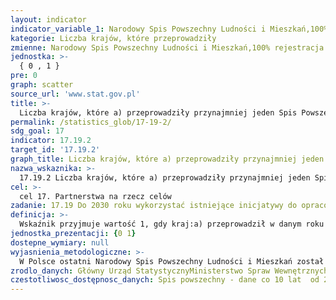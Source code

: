 ```yaml
---
layout: indicator
indicator_variable_1: Narodowy Spis Powszechny Ludności i Mieszkań,100% rejestracja urodzin,100% rejestracja zgonów
kategorie: Liczba krajów, które przeprowadziły
zmienne: Narodowy Spis Powszechny Ludności i Mieszkań,100% rejestracja urodzin,100% rejestracja zgonów
jednostka: >-
  { 0 , 1 }
pre: 0
graph: scatter
source_url: 'www.stat.gov.pl'
title: >-
  Liczba krajów, które a) przeprowadziły przynajmniej jeden Spis Powszechny Ludności w ciągu ostatnich dziesięciu lat, i b) osiągnęły 100% rejestrację narodzin i 80% rejestrację zgonów
permalink: /statistics_glob/17-19-2/
sdg_goal: 17
indicator: 17.19.2
target_id: '17.19.2'
graph_title: Liczba krajów, które a) przeprowadziły przynajmniej jeden Spis Powszechny Ludności w ciągu ostatnich dziesięciu lat, i b) osiągnęły 100% rejestrację narodzin i 80% rejestrację zgonów
nazwa_wskaznika: >-
  17.19.2 Liczba krajów, które a) przeprowadziły przynajmniej jeden Spis Powszechny Ludności w ciągu ostatnich dziesięciu lat, i b) osiągnęły 100% rejestrację narodzin i 80% rejestrację zgonów
cel: >-
  cel 17. Partnerstwa na rzecz celów
zadanie: 17.19 Do 2030 roku wykorzystać istniejące inicjatywy do opracowania wskaźników pomiaru postępu w zakresie zrównoważonego rozwoju, które będą uzupełnieniem dla produktu krajowego brutto oraz wspierać budowę potencjału statystycznego w krajach rozwijających się
definicja: >-
  Wskaźnik przyjmuje wartość 1, gdy kraj:a) przeprowadził w danym roku Spis Powszechny Ludnościb) osiągnął 100 procentową rejestrację narodzin i 80 procentową rejestrację śmierci.
jednostka_prezentacji: {0 1}
dostepne_wymiary: null
wyjasnienia_metodologiczne: >-
  W Polsce ostatni Narodowy Spis Powszechny Ludności i Mieszkań został przeprowadzony w 2011 r. Podstawą prawną przeprowadzenia spisu była Ustawa z dn. 4 marca 2010 r. o narodowym spisie powszechnym ludnści i mieszkań w 2011 r. (Dz. U. z 26 marca 2010 r. nr 47, poz. 277) wraz z aktami wykonawczymi do ustawy oraz Rozporządzenie (WE) Parlamentu Europejskiego i Rady Nr 763/2008 z dn. 9 lipca 2008 r. w sprawie spisów powszechnych ludności i mieszkań.Spis ludności 2011 obejmował osoby stale zamieszkałe (zameldowane) na obszarze Polski bez względu na fakt, czy te osoby przebywały w kraju w czasie spisu czy też były za granicą oraz osoby przebywające czasowo. Spis był przeprowadzony w budynkach, mieszkaniach, obiektach zbiorowego zakwaterowania i innych zamieszkanych pomieszczeniach niebędących mieszkaniami.Zgodnie z ustawą z dnia 28 listopada 2014 r. Prawo o aktach stanu cywilnego (Dz.U. z 2016 r. poz. 2064) wszystkie urodzenia na terenie Rzeczypospolitej Polskiej są rejestrowane w urzędzie stanu cywilnego właściwym ze względu na miejsce urodzenia dziecka. Zgłoszenia zgonu dokonuje się w urzędzie stanu cywilnego właściwym ze względu na miejsce zgonu albo miejsce znalezienia zwłok.
zrodlo_danych: Główny Urząd StatystycznyMinisterstwo Spraw Wewnętrznych i Administracji
czestotliwosc_dostępnosc_danych: Spis powszechny - dane co 10 lat  od 2011 r.Rejestracja urodzeń i zgonów - dane roczne od 2010 r.
---
```

